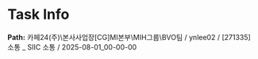 # Task Info

**Path:** 카페24(주)\본사사업장\[CG]MI본부\MIH그룹\BVO팀 / ynlee02 / [271335] 소통 _ SIIC 소통 / 2025-08-01_00-00-00

